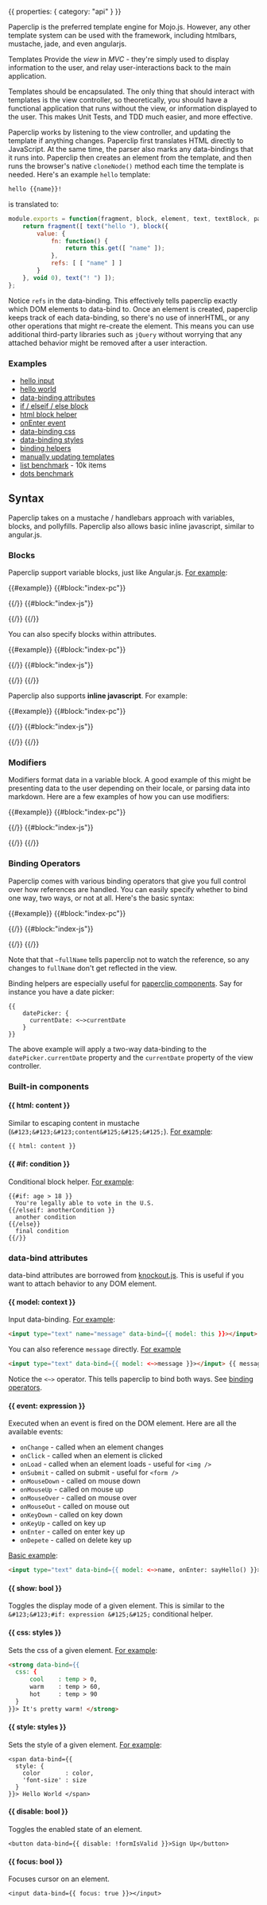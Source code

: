 {{
  properties: {
    category: "api"
  }
}}

Paperclip is the preferred template engine for Mojo.js. However, any other template system can be used with the framework, including htmlbars, mustache, jade, and even angularjs.

Templates Provide the *view* in *MVC* - they're simply used to display information to the user, and relay user-interactions back to the main application.

Templates should be encapsulated. The only thing that should interact with templates is the view controller, so theoretically, you should have a functional application that
runs without the view, or information displayed to the user. This makes Unit Tests, and TDD much easier, and more effective.

Paperclip works by listening to the view controller, and updating the template if anything changes. Paperclip first translates HTML directly to JavaScript. At the same time, the parser also marks any data-bindings that it runs into. Paperclip then creates an element from the template, and then runs the browser's native `cloneNode()` method each time
the template is needed. Here's an example `hello` template:

```html
hello {{name}}!
```

is translated to:


```javascript
module.exports = function(fragment, block, element, text, textBlock, parser, modifiers) {
    return fragment([ text("hello "), block({
        value: {
            fn: function() {
                return this.get([ "name" ]);
            },
            refs: [ [ "name" ] ]
        }
    }, void 0), text("! ") ]);
};
```

Notice `refs` in the data-binding. This effectively tells paperclip exactly which DOM elements to data-bind to. Once an element is created, paperclip keeps track of
each data-binding, so there's no use of innerHTML, or any other operations that might re-create the element. This means you can use additional third-party libraries such as
`jQuery` without worrying that any attached behavior might be removed after a user interaction.

### Examples

- [hello input](http://jsfiddle.net/JTxdM/67/)
- [hello world](http://jsfiddle.net/JTxdM/68/)
- [data-binding attributes](http://jsfiddle.net/JTxdM/71/)
- [if / elseif / else block](http://jsfiddle.net/JTxdM/75/)
- [html block helper](http://jsfiddle.net/JTxdM/76/)
- [onEnter event](http://jsfiddle.net/JTxdM/77/)
- [data-binding css](http://jsfiddle.net/JTxdM/81/)
- [data-binding styles](http://jsfiddle.net/JTxdM/78/)
- [binding helpers](http://jsfiddle.net/JTxdM/93/)
- [manually updating templates](http://jsfiddle.net/JTxdM/79/)
- [list benchmark](http://jsfiddle.net/JTxdM/65/) - 10k items
- [dots benchmark](http://jsfiddle.net/JTxdM/62/)

## Syntax

Paperclip takes on a mustache / handlebars approach with variables, blocks, and pollyfills. Paperclip also allows basic inline javascript, similar to angular.js.

### Blocks

Paperclip support variable blocks, just like Angular.js. [For example](http://jsfiddle.net/JTxdM/80/):


{{#example}}
{{#block:"index-pc"}}
<!--
hello {{ name.first }} {{ name.last }}!
-->
{{/}}
{{#block:"index-js"}}
<!--
var context = new mojo.Object({
  name: {
    first: "Morgan",
    last: "Freeman"
  }
});

var template = paperclip.template(require("./index.pc"), mojo.application);

preview.element.appendChild(template.bind(context).render());
-->
{{/}}
{{/}}

You can also specify blocks within attributes.

{{#example}}
{{#block:"index-pc"}}
<!--
my favorite color is <span style="color: {{color}}">{{color}}</span>
-->
{{/}}
{{#block:"index-js"}}
<!--
var context = new mojo.Object({
  color: "blue"
});

var template = paperclip.template(require("./index.pc"), mojo.application);

preview.element.appendChild(template.bind(context).render());
-->
{{/}}
{{/}}

Paperclip also supports **inline javascript**. For example:

{{#example}}
{{#block:"index-pc"}}
<!--
hello {{ message || "World" }}!
-->
{{/}}
{{#block:"index-js"}}
<!--
var context = new mojo.Object({
});

var template = paperclip.template(require("./index.pc"), mojo.application);

preview.element.appendChild(template.bind(context).render());
-->
{{/}}
{{/}}

### Modifiers

Modifiers format data in a variable block. A good example of this might be presenting data to the user depending on their locale, or parsing data into markdown. Here are a few examples of how you can use
modifiers:


{{#example}}
{{#block:"index-pc"}}
<!--

Converting content to markdown:

{{ html: content | markdown }}

Uppercasing & converting to markdown:

{{ html: content | uppercase | markdown }}

Modifiers with parameters:

A human that is {{age}} years old is like a {{ age | divide(5.6) }} year old dog!
-->
{{/}}
{{#block:"index-js"}}
<!--
var marked = require("marked");

mojo.application.paperclip.modifier("markdown", function(value) {
  return marked(value || "");
});

mojo.application.paperclip.modifier("divide", function(value, num) {
  return Math.round((value || 0) / num);
});

var context = new mojo.Object({
  content: "This is some **awesome** markdown!",
  age: 65
});

var template = mojo.application.paperclip.template(require("./index.pc"), mojo.application);

preview.element.appendChild(template.bind(context).render());
-->
{{/}}
{{/}}


### Binding Operators

Paperclip comes with various binding operators that give you full control over how references are handled. You can easily
specify whether to bind one way, two ways, or not at all. Here's the basic syntax:

{{#example}}
{{#block:"index-pc"}}
<!--

Two-way binding:
<input class="form-control" data-bind="{{ model: <~>fullName }}" />

Bind input value to fullName only:
<input class="form-control" data-bind="{{ model: ~>fullName }}" />

Bind fullName to input value only:

<input class="form-control" data-bind="{{ model: <~fullName }}" />

Unbound helper - don't watch for any changes:
{{ ~fullName }}
-->
{{/}}
{{#block:"index-js"}}
<!--
var context = new mojo.Object({
  fullName: "John Smith"
});
var template = mojo.application.paperclip.template(require("./index.pc"), mojo.application);
preview.element.appendChild(template.bind(context).render());
-->
{{/}}
{{/}}

Note that that `~fullName` tells paperclip not to watch the reference, so any changes to `fullName` don't get reflected in the view.

Binding helpers are especially useful for [paperclip components](https://github.com/mojo-js/paperclip-component). Say for instance you have a date picker:

<!-- todo - make this into a real example, or defer to docs below -->

```
{{
    datePicker: {
      currentDate: <~>currentDate
    }
}}
```

The above example will apply a two-way data-binding to the `datePicker.currentDate` property and the `currentDate` property of the view controller.

### Built-in components

#### &#123;&#123; html: content &#125;&#125;

Similar to escaping content in mustache (`&#123;&#123;&#123;content&#125;&#125;&#125;`). [For example](http://jsfiddle.net/JTxdM/76/):

```html
{{ html: content }}
```

#### &#123;&#123; #if: condition &#125;&#125;

Conditional block helper. [For example](http://jsfiddle.net/JTxdM/75/):

```
{{#if: age > 18 }}
  You're legally able to vote in the U.S.
{{/elseif: anotherCondition }}
  another condition
{{/else}}
  final condition
{{/}}
```

### data-bind attributes

data-bind attributes are borrowed from [knockout.js](http://knockoutjs.com/). This is useful if you want to attach behavior to any DOM element.


#### &#123;&#123; model: context &#125;&#125;

Input data-binding. [For example](http://jsfiddle.net/JTxdM/96/):

```html
<input type="text" name="message" data-bind={{ model: this }}></input> {{ message }}
```

You can also reference `message` directly. [For example](http://jsfiddle.net/JTxdM/94/)


```html
<input type="text" data-bind={{ model: <~>message }}></input> {{ message }}
```

Notice the `<~>` operator. This tells paperclip to bind both ways. See [binding operators](#binding-operators).


#### &#123;&#123; event: expression &#125;&#125;

Executed when an event is fired on the DOM element. Here are all the available events:

- `onChange` - called when an element changes
- `onClick` - called when an element is clicked
- `onLoad` - called when an element loads - useful for `<img />`
- `onSubmit` - called on submit - useful for `<form />`
- `onMouseDown` - called on mouse down
- `onMouseUp` - called on mouse up
- `onMouseOver` - called on mouse over
- `onMouseOut` - called on mouse out
- `onKeyDown` - called on key down
- `onKeyUp` - called on key up
- `onEnter` - called on enter key up
- `onDepete` - called on delete key up

[Basic example](http://jsfiddle.net/JTxdM/77/):

```html
<input type="text" data-bind={{ model: <~>name, onEnter: sayHello() }}></input>
```


#### &#123;&#123; show: bool &#125;&#125;

Toggles the display mode of a given element. This is similar to the ` &#123;&#123;#if: expression &#125;&#125;` conditional helper.


#### &#123;&#123; css: styles &#125;&#125;

Sets the css of a given element. [For example](http://jsfiddle.net/JTxdM/81/):

```html
<strong data-bind={{
  css: {
      cool    : temp > 0,
      warm    : temp > 60,
      hot     : temp > 90
  }
}}> It's pretty warm! </strong>
```

#### &#123;&#123; style: styles &#125;&#125;

Sets the style of a given element. [For example](http://jsfiddle.net/JTxdM/78/):

```
<span data-bind={{
  style: {
    color       : color,
    'font-size' : size
  }
}}> Hello World </span>
```

#### &#123;&#123; disable: bool &#125;&#125;

Toggles the enabled state of an element.

```
<button data-bind={{ disable: !formIsValid }}>Sign Up</button>
```

#### &#123;&#123; focus: bool &#125;&#125;

Focuses cursor on an element.

```
<input data-bind={{ focus: true }}></input>
```
